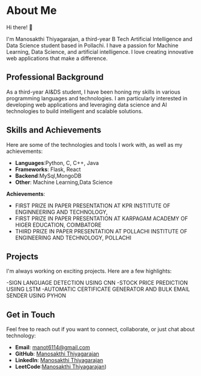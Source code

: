 # About Me

Hi there! 👋

I'm Manosakthi Thiyagarajan, a third-year B Tech Artificial Intelligence and Data Science  student based in Pollachi. I have a passion for Machine Learning, Data Science, and artificial intelligence. I love creating innovative web applications that make a difference.

## Professional Background

As a third-year AI&DS student, I have been honing my skills in various programming languages and technologies. I am particularly interested in developing web applications and leveraging data science and AI technologies to build intelligent and scalable solutions.

## Skills and Achievements

Here are some of the technologies and tools I work with, as well as my achievements:

- **Languages**:Python, C, C++, Java
- **Frameworks**: Flask, React
- **Backend**:MySql,MongoDB
- **Other**: Machine Learning,Data Science

**Achievements**:
- FIRST PRIZE IN PAPER PRESENTATION AT KPR INSTITUTE OF ENGINNEERING AND TECHNOLOGY, 
- FIRST PRIZE IN PAPER PRESENTATION AT KARPAGAM ACADEMY OF HIGER EDUCATION, COIMBATORE
- THIRD PRIZE IN PAPER PRESENTATION AT POLLACHI INSTITUTE OF ENGINEERING AND TECHNOLOGY, POLLACHI

## Projects

I'm always working on exciting projects. Here are a few highlights:

-SIGN LANGUAGE DETECTION USING CNN
-STOCK PRICE PREDICTION USIING LSTM
-AUTOMATIC CERTIFICATE GENERATOR AND BULK EMAIL SENDER USING
PYHON


## Get in Touch

Feel free to reach out if you want to connect, collaborate, or just chat about technology:

- **Email**: manot6114@gmail.com
- **GitHub**: [Manosakthi Thiyagarajan ]([https://github.com/samruddhirpatil](https://github.com/Gamingwithtamil315264))
- **LinkedIn**: [Manosakthi Thiyagarajan]([https://www.linkedin.com/in/samruddhi-patil](https://www.linkedin.com/in/manosakthi-thiyagarajan-5141a51b4))
- **LeetCode**:[Manosakthi Thiyagarajan]([https://leetcode.com/u/manot6114/))
